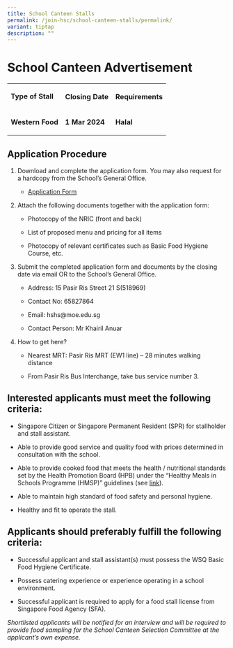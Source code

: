 ```yaml
---
title: School Canteen Stalls
permalink: /join-hsc/school-canteen-stalls/permalink/
variant: tiptap
description: ""
---
```

<h1>School Canteen Advertisement</h1><table><tbody><tr><td rowspan="1" colspan="1"><p><strong>Type of Stall</strong></p></td><th rowspan="1" colspan="1"><p><strong>Closing Date</strong></p></th><th rowspan="1" colspan="1"><p><strong>Requirements</strong></p></th></tr><tr><td rowspan="1" colspan="1"><p><strong>Western Food</strong></p></td><td rowspan="1" colspan="1"><p><strong>1 Mar 2024</strong></p></td><td rowspan="1" colspan="1"><p><strong>Halal</strong></p></td></tr></tbody></table><h2><strong>Application Procedure</strong></h2><ol data-tight="true" class="tight"><li><p>Download and complete the application form. You may also request for a hardcopy from the School’s General Office.</p><ul data-tight="true" class="tight"><li><p><a href="https://www.https:/www.haisingcatholic.moe.edu.sg/files/canteen_application_form.pdf" rel="noopener noreferrer nofollow" target="_blank">Application Form</a></p></li></ul></li><li><p>Attach the following documents together with the application form:</p><ul data-tight="true" class="tight"><li><p>Photocopy of the NRIC (front and back)</p></li><li><p>List of proposed menu and pricing for all items</p></li><li><p>Photocopy of relevant certificates such as Basic Food Hygiene Course, etc.</p></li></ul></li><li><p>Submit the completed application form and documents by the closing date via email OR to the School’s General Office.</p><ul data-tight="true" class="tight"><li><p>Address: 15 Pasir Ris Street 21 S(518969)</p></li><li><p>Contact No: 65827864</p></li><li><p>Email:&nbsp;<a rel="noopener noreferrer nofollow" target="_blank">hshs@moe.edu.sg</a></p></li><li><p>Contact Person: Mr Khairil Anuar</p></li></ul></li><li><p>How to get here?</p><ul data-tight="true" class="tight"><li><p>Nearest MRT: Pasir Ris MRT (EW1 line) – 28 minutes walking distance</p></li><li><p>From Pasir Ris Bus Interchange, take bus service number 3.</p></li></ul></li></ol><h2><strong>Interested applicants must meet the following criteria:</strong></h2><ul data-tight="true" class="tight"><li><p>Singapore Citizen or Singapore Permanent Resident (SPR) for stallholder and stall assistant.</p></li><li><p>Able to provide good service and quality food with prices determined in consultation with the school.</p></li><li><p>Able to provide cooked food that meets the health / nutritional standards set by the Health Promotion Board (HPB) under the “Healthy Meals in Schools Programme (HMSP)” guidelines (see&nbsp;<a href="https://www.hpb.gov.sg/schools/school-programmes/healthy-meals-in-schools-programme" rel="noopener noreferrer nofollow" target="_blank">link</a>).</p></li><li><p>Able to maintain high standard of food safety and personal hygiene.</p></li><li><p>Healthy and fit to operate the stall.</p></li></ul><h2><strong>Applicants should preferably fulfill the following criteria:</strong></h2><ul data-tight="true" class="tight"><li><p>Successful applicant and stall assistant(s) must possess the WSQ Basic Food Hygiene Certificate.</p></li><li><p>Possess catering experience or experience operating in a school environment.</p></li><li><p>Successful applicant is required to apply for a food stall license from Singapore Food Agency (SFA).</p></li></ul><p><em>Shortlisted applicants will be notified for an interview and will be required to provide food sampling for the School Canteen Selection Committee at the applicant’s own expense.</em></p><p>&nbsp;</p>